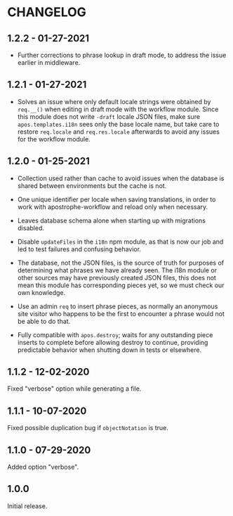 # CHANGELOG

## 1.2.2 - 01-27-2021

* Further corrections to phrase lookup in draft mode, to address the issue earlier in middleware.

## 1.2.1 - 01-27-2021

* Solves an issue where only default locale strings were obtained by `req.__()` when editing in draft mode with the workflow module. Since this module does not write `-draft` locale JSON files, make sure `apos.templates.i18n` sees only the base locale name, but take care to restore `req.locale` and `req.res.locale` afterwards to avoid any issues for the workflow module.

## 1.2.0 - 01-25-2021

* Collection used rather than cache to avoid issues when the database is shared between environments but the cache is not.

* One unique identifier per locale when saving translations, in order to work with apostrophe-workflow and reload only when necessary.

* Leaves database schema alone when starting up with migrations disabled.

* Disable `updateFiles` in the `i18n` npm module, as that is now our job and led to test failures and confusing behavior.

* The database, not the JSON files, is the source of truth for purposes of determining what phrases we have already seen. The i18n module or other sources may have previously created JSON files, this does not mean this module has corresponding pieces yet, so we must check our own knowledge.

* Use an admin `req` to insert phrase pieces, as normally an anonymous site visitor who happens to be the first to encounter a phrase would not be able to do that.

* Fully compatible with `apos.destroy`; waits for any outstanding piece inserts to complete before allowing destroy to continue, providing predictable behavior when shutting down in tests or elsewhere.

## 1.1.2 - 12-02-2020

Fixed "verbose" option while generating a file.

## 1.1.1 - 10-07-2020

Fixed possible duplication bug if `objectNotation` is true.

## 1.1.0 - 07-29-2020

Added option "verbose".

## 1.0.0

Initial release.

